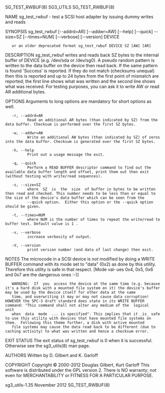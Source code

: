 SG_TEST_RWBUF(8)                                                                                  SG3_UTILS                                                                                  SG_TEST_RWBUF(8)



NAME
       sg_test_rwbuf - test a SCSI host adapter by issuing dummy writes and reads

SYNOPSIS
       sg_test_rwbuf [--addrd=AR] [--addwr=AW] [--help] [--quick] --size=SZ [--times=NUM] [--verbose] [--version] DEVICE

       or an older deprecated format sg_test_rwbuf DEVICE SZ [AW] [AR]

DESCRIPTION
       sg_test_rwbuf  writes and reads back SZ bytes to the internal buffer of DEVICE (e.g. /dev/sda or /dev/sg0). A pseudo random pattern is written to the data buffer on the device then read back. If the
       same pattern is found 'Success' is reported. If they do not match (checksums unequal) then this is reported and up to 24 bytes from the first point of mismatch are reported;  the  first  line  shows
       what was written and the second line shows what was received. For testing purposes, you can ask it to write AW or read AR additional bytes.

OPTIONS
       Arguments to long options are mandatory for short options as well.

       -r, --addrd=AR
              Read an additional AR bytes (than indicated by SZ) from the data buffer. Checksum is performed over the first SZ bytes.

       -w, --addwr=AW
              Write an additional AW bytes (than indicated by SZ) of zeros into the data buffer. Checksum is generated over the first SZ bytes.

       -h, --help
              Print out a usage message the exit.

       -q, --quick
              Perform a READ BUFFER descriptor command to find out the available data buffer length and offset, print them out then exit (without testing with write/read sequences).

       -s, --size=SZ
              where  SZ  is  the  size  of buffer in bytes to be written then read and checked. This number needs to be less than or equal to the size of the device's data buffer which can be seen from the
              --quick option.  Either this option or the --quick option should be given.

       -t, --times=NUM
              where NUM is the number of times to repeat the write/read to buffer test. Default value is 1 .

       -v, --verbose
              increase verbosity of output.

       -V, --version
              print version number (and data of last change) then exit.

NOTES
       The microcode in a SCSI device is _not_ modified by doing a WRITE BUFFER command with its mode set to "data" (0x2) as done by this utility. Therefore this utility is safe in that respect. [Mode val‐
       ues 0x4, 0x5, 0x6 and 0x7 are the dangerous ones :-)]

       WARNING:  If  you  access the device at the same time (e.g. because it's a hard disk with a mounted file system on it) the device's buffer may be used by the device itself for other data at the same
       time, and overwriting it may or may not cause data corruption! HOWEVER the SPC-3 draft standard does state in its WRITE BUFFER command: "This command shall not alter any medium of the  logical  unit
       when  data  mode  ... is specified". This implies that it _is_ safe to use this utility with devices that have mounted file systems on them.  Following this theme further, a disk with active mounted
       file systems may cause the data read back to be different (due to caching activity) to what was written and hence a checksum error.

EXIT STATUS
       The exit status of sg_test_rwbuf is 0 when it is successful. Otherwise see the sg3_utils(8) man page.

AUTHORS
       Written by D. Gilbert and K. Garloff

COPYRIGHT
       Copyright © 2000-2012 Douglas Gilbert, Kurt Garloff
       This software is distributed under the GPL version 2. There is NO warranty; not even for MERCHANTABILITY or FITNESS FOR A PARTICULAR PURPOSE.



sg3_utils-1.35                                                                                  November 2012                                                                                SG_TEST_RWBUF(8)
